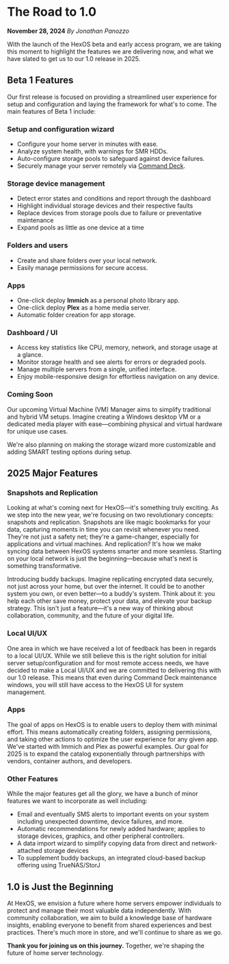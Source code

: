 # The Road to 1.0

**November 28, 2024**
*By Jonathan Panozzo*

With the launch of the HexOS beta and early access program, we are taking this moment to highlight the features we are delivering now, and what we have slated to get us to our 1.0 release in 2025.

## Beta 1 Features

Our first release is focused on providing a streamlined user experience for setup and configuration and laying the framework for what's to come. The main features of Beta 1 include:

### Setup and configuration wizard

- Configure your home server in minutes with ease.
- Analyze system health, with warnings for SMR HDDs.
- Auto-configure storage pools to safeguard against device failures.
- Securely manage your server remotely via [Command Deck](https://deck.hexos.com/).

### Storage device management

- Detect error states and conditions and report through the dashboard
- Highlight individual storage devices and their respective faults
- Replace devices from storage pools due to failure or preventative maintenance
- Expand pools as little as one device at a time

### Folders and users

- Create and share folders over your local network.
- Easily manage permissions for secure access.

### Apps

- One-click deploy **Immich** as a personal photo library app.
- One-click deploy **Plex** as a home media server.
- Automatic folder creation for app storage.

### Dashboard / UI

- Access key statistics like CPU, memory, network, and storage usage at a glance.
- Monitor storage health and see alerts for errors or degraded pools.
- Manage multiple servers from a single, unified interface.
- Enjoy mobile-responsive design for effortless navigation on any device.

### Coming Soon

Our upcoming Virtual Machine (VM) Manager aims to simplify traditional and hybrid VM setups. Imagine creating a Windows desktop VM or a dedicated media player with ease—combining physical and virtual hardware for unique use cases.

We're also planning on making the storage wizard more customizable and adding SMART testing options during setup.

## 2025 Major Features

### Snapshots and Replication

Looking at what's coming next for HexOS—it's something truly exciting. As we step into the new year, we're focusing on two revolutionary concepts: snapshots and replication. Snapshots are like magic bookmarks for your data, capturing moments in time you can revisit whenever you need. They're not just a safety net; they're a game-changer, especially for applications and virtual machines. And replication? It's how we make syncing data between HexOS systems smarter and more seamless. Starting on your local network is just the beginning—because what's next is something transformative.

Introducing buddy backups. Imagine replicating encrypted data securely, not just across your home, but over the internet. It could be to another system you own, or even better—to a buddy's system. Think about it: you help each other save money, protect your data, and elevate your backup strategy. This isn't just a feature—it's a new way of thinking about collaboration, community, and the future of your digital life.

### Local UI/UX

One area in which we have received a lot of feedback has been in regards to a local UI/UX. While we still believe this is the right solution for initial server setup/configuration and for most remote access needs, we have decided to make a Local UI/UX and we are committed to delivering this with our 1.0 release. This means that even during Command Deck maintenance windows, you will still have access to the HexOS UI for system management.

### Apps

The goal of apps on HexOS is to enable users to deploy them with minimal effort. This means automatically creating folders, assigning permissions, and taking other actions to optimize the user experience for any given app. We've started with Immich and Plex as powerful examples. Our goal for 2025 is to expand the catalog exponentially through partnerships with vendors, container authors, and developers.

### Other Features

While the major features get all the glory, we have a bunch of minor features we want to incorporate as well including:

- Email and eventually SMS alerts to important events on your system including unexpected downtime, device failures, and more.
- Automatic recommendations for newly added hardware; applies to storage devices, graphics, and other peripheral controllers.
- A data import wizard to simplify copying data from direct and network-attached storage devices
- To supplement buddy backups, an integrated cloud-based backup offering using TrueNAS/StorJ

## 1.0 is Just the Beginning

At HexOS, we envision a future where home servers empower individuals to protect and manage their most valuable data independently. With community collaboration, we aim to build a knowledge base of hardware insights, enabling everyone to benefit from shared experiences and best practices. There's much more in store, and we'll continue to share as we go.

**Thank you for joining us on this journey.** Together, we're shaping the future of home server technology.
